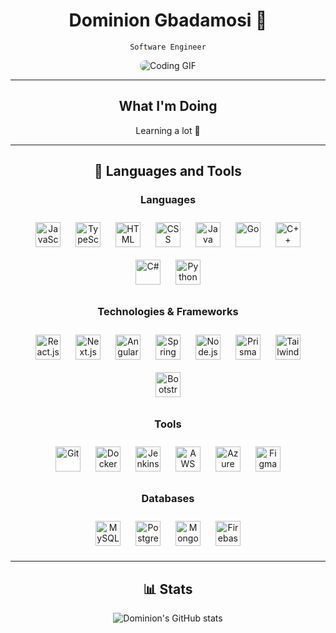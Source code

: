 <h1 align="center">Dominion Gbadamosi 🌟</h1>

<p align="center">
  <code>Software Engineer</code>
</p>

<p align="center">
  <img src="https://i.giphy.com/media/v1.Y2lkPTc5MGI3NjExOHZwa3hqZXRtOG44Y2xzdnY5ZHpjY2FxZDRoa3FneTdxMGNhOWZpdCZlcD12MV9pbnRlcm5hbF9naWZfYnlfaWQmY3Q9Zw/l1J3rGigrYfx8aKqI/giphy.gif" alt="Coding GIF" style="border-radius: 25px;"/>
</p>

---

<h2 align="center">What I'm Doing</h2>

<p align="center">Learning a lot 🌱</p>

---

<h2 align="center">🧰 Languages and Tools</h2>

<h3 align="center">Languages</h3>
<p align="center">
  <img src="https://skillicons.dev/icons?i=js" alt="JavaScript" width="40" height="40" style="margin:10px;" />
  <img src="https://skillicons.dev/icons?i=ts" alt="TypeScript" width="40" height="40" style="margin:10px;" />
  <img src="https://skillicons.dev/icons?i=html" alt="HTML" width="40" height="40" style="margin:10px;" />
  <img src="https://skillicons.dev/icons?i=css" alt="CSS" width="40" height="40" style="margin:10px;" />
  <img src="https://skillicons.dev/icons?i=java" alt="Java" width="40" height="40" style="margin:10px;" />
  <img src="https://skillicons.dev/icons?i=go" alt="Go" width="40" height="40" style="margin:10px;" />
  <img src="https://skillicons.dev/icons?i=cpp" alt="C++" width="40" height="40" style="margin:10px;" />
  <img src="https://skillicons.dev/icons?i=cs" alt="C#" width="40" height="40" style="margin:10px;" />
  <img src="https://skillicons.dev/icons?i=py" alt="Python" width="40" height="40" style="margin:10px;" />
</p>

<h3 align="center">Technologies & Frameworks</h3>
<p align="center">
  <img src="https://skillicons.dev/icons?i=react" alt="React.js" width="40" height="40" style="margin:10px;" />
  <img src="https://skillicons.dev/icons?i=nextjs" alt="Next.js" width="40" height="40" style="margin:10px;" />
  <img src="https://skillicons.dev/icons?i=angular" alt="Angular" width="40" height="40" style="margin:10px;" />
  <img src="https://skillicons.dev/icons?i=spring" alt="Spring Boot" width="40" height="40" style="margin:10px;" />
  <img src="https://skillicons.dev/icons?i=nodejs" alt="Node.js" width="40" height="40" style="margin:10px;" />
  <img src="https://skillicons.dev/icons?i=prisma" alt="Prisma" width="40" height="40" style="margin:10px;" />
  <img src="https://skillicons.dev/icons?i=tailwind" alt="Tailwind" width="40" height="40" style="margin:10px;" />
  <img src="https://skillicons.dev/icons?i=bootstrap" alt="Bootstrap" width="40" height="40" style="margin:10px;" />
</p>

<h3 align="center">Tools</h3>
<p align="center">
  <img src="https://skillicons.dev/icons?i=git" alt="Git" width="40" height="40" style="margin:10px;" />
  <img src="https://skillicons.dev/icons?i=docker" alt="Docker" width="40" height="40" style="margin:10px;" />
  <img src="https://skillicons.dev/icons?i=jenkins" alt="Jenkins" width="40" height="40" style="margin:10px;" />
  <img src="https://skillicons.dev/icons?i=aws" alt="AWS" width="40" height="40" style="margin:10px;" />
  <img src="https://skillicons.dev/icons?i=azure" alt="Azure" width="40" height="40" style="margin:10px;" />
  <img src="https://skillicons.dev/icons?i=figma" alt="Figma" width="40" height="40" style="margin:10px;" />
</p>

<h3 align="center">Databases</h3>
<p align="center">
  <img src="https://skillicons.dev/icons?i=mysql" alt="MySQL" width="40" height="40" style="margin:10px;" />
  <img src="https://skillicons.dev/icons?i=postgres" alt="PostgreSQL" width="40" height="40" style="margin:10px;" />
  <img src="https://skillicons.dev/icons?i=mongodb" alt="MongoDB" width="40" height="40" style="margin:10px;" />
  <img src="https://skillicons.dev/icons?i=firebase" alt="Firebase" width="40" height="40" style="margin:10px;" />
</p>

---

<h2 align="center">📊 Stats</h2>
<p align="center">
  <img src="https://github-readme-stats.vercel.app/api?username=kiing-dom&theme=midnight-purple&show_icons=true" alt="Dominion's GitHub stats" />
</p>
